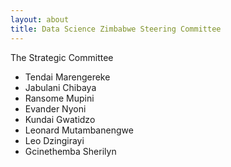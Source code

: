```yaml
---
layout: about
title: Data Science Zimbabwe Steering Committee
---
```

The Strategic Committee 

+ Tendai Marengereke 
+ Jabulani Chibaya
+ Ransome Mupini
+ Evander Nyoni
+ Kundai Gwatidzo
+ Leonard Mutambanengwe
+ Leo Dzingirayi
+ Gcinethemba Sherilyn 
